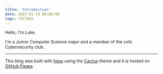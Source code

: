 ```yaml
---
title: 'Introduction'
date: 2021-01-14 08:00:00
tags: CSCI462
---
```


Hello, I'm Luke.

I'm a Junior Computer Science major and a member of the cofc Cybersecurity club.

---

This blog was built with [hexo](https://hexo.io) using the [Cactus](https://github.com/probberechts/hexo-theme-cactus) theme and it is hosted on [GitHub Pages](https://pages.github.com/).
